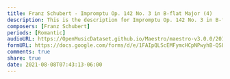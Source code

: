 ```yaml
---
title: Franz Schubert - Impromptu Op. 142 No. 3 in B-flat Major (4)
description: This is the description for Impromptu Op. 142 No. 3 in B-flat Major by Franz Schubert
composers: [Franz Schubert]
periods: [Romantic]
audioURL: https://OpenMusicDataset.github.io/Maestro/maestro-v3.0.0/2015/MIDI-Unprocessed_R2_D2-19-21-22_mid--AUDIO-from_mp3_21_R2_2015_wav--1.midi
formURL: https://docs.google.com/forms/d/e/1FAIpQLScEMFymcHCpNPwyhB-QSLjCNO9sKVhsDWHoE3_yQEjTpFJA0Q/viewform
comments: true
share: true
date: 2021-08-08T07:43:13-06:00
---
```

